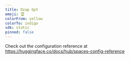 ```yaml
---
title: Ozap Gpt
emoji: 🏆
colorFrom: yellow
colorTo: indigo
sdk: static
pinned: false
---
```


Check out the configuration reference at https://huggingface.co/docs/hub/spaces-config-reference
